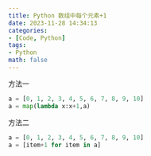 ```yaml
---
title: Python 数组中每个元素+1
date: 2023-11-28 14:34:13
categories:
- [Code, Python]
tags:
- Python
math: false
---
```


方法一

```python
a = [0, 1, 2, 3, 4, 5, 6, 7, 8, 9, 10]
a = map(lambda x:x+1,a)
```

方法二

```python
a = [0, 1, 2, 3, 4, 5, 6, 7, 8, 9, 10]
a = [item+1 for item in a]
```

